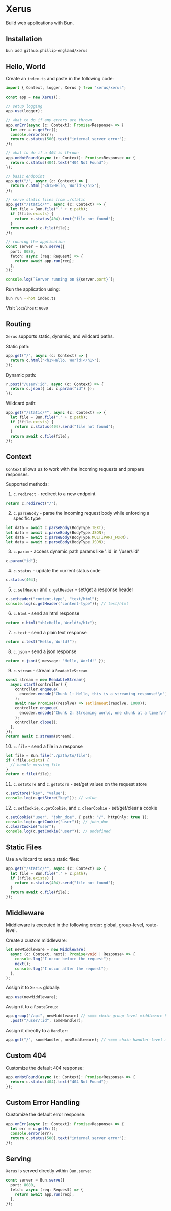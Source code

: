 # Xerus

Build web applications with Bun.

## Installation

```bash
bun add github:phillip-england/xerus
```

## Hello, World

Create an `index.ts` and paste in the following code:

```ts
import { Context, logger, Xerus } from "xerus/xerus";

const app = new Xerus();

// setup logging
app.use(logger);

// what to do if any errors are thrown
app.onErr(async (c: Context): Promise<Response> => {
  let err = c.getErr();
  console.error(err);
  return c.status(500).text("internal server error");
});

// what to do if a 404 is thrown
app.onNotFound(async (c: Context): Promise<Response> => {
  return c.status(404).text("404 Not Found");
});

// basic endpoint
app.get("/", async (c: Context) => {
  return c.html("<h1>Hello, World!</h1>");
});

// serve static files from ./static
app.get("/static/*", async (c: Context) => {
  let file = Bun.file("." + c.path);
  if (!file.exists) {
    return c.status(404).text("file not found");
  }
  return await c.file(file);
});

// running the application
const server = Bun.serve({
  port: 8080,
  fetch: async (req: Request) => {
    return await app.run(req);
  },
});

console.log(`Server running on ${server.port}`);
```

Run the application using:

```bash
bun run --hot index.ts
```

Visit `localhost:8080`

## Routing

`Xerus` supports static, dynamic, and wildcard paths.

Static path:

```ts
app.get("/", async (c: Context) => {
  return c.html("<h1>Hello, World!</h1>");
});
```

Dynamic path:

```ts
r.post("/user/:id", async (c: Context) => {
  return c.json({ id: c.param("id") });
});
```

Wildcard path:

```ts
app.get("/static/*", async (c: Context) => {
  let file = Bun.file("." + c.path);
  if (!file.exists) {
    return c.status(404).send("file not found");
  }
  return await c.file(file);
});
```

## Context

`Context` allows us to work with the incoming requests and prepare responses.

Supported methods:

1. `c.redirect` - redirect to a new endpoint

```ts
return c.redirect("/");
```

2. `c.parseBody` - parse the incoming request body while enforcing a specific
   type

```ts
let data = await c.parseBody(BodyType.TEXT);
let data = await c.parseBody(BodyType.JSON);
let data = await c.parseBody(BodyType.MULTIPART_FORM);
let data = await c.parseBody(BodyType.JSON);
```

3. `c.param` - access dynamic path params like ':id' in '/user/:id'

```ts
c.param("id");
```

4. `c.status` - update the current status code

```ts
c.status(404);
```

5. `c.setHeader` and `c.getHeader` - set/get a response header

```ts
c.setHeader("content-type", "text/html");
console.log(c.getHeader("content-type")); // text/html
```

6. `c.html` - send an html response

```ts
return c.html("<h1>Hello, World!</h1>");
```

7. `c.text` - send a plain text response

```ts
return c.text("Hello, World!");
```

8. `c.json` - send a json response

```ts
return c.json({ message: "Hello, World!" });
```

9. `c.stream` - stream a `ReadableStream`

```ts
const stream = new ReadableStream({
  async start(controller) {
    controller.enqueue(
      encoder.encode("Chunk 1: Hello, this is a streaming response!\n"),
    );
    await new Promise((resolve) => setTimeout(resolve, 1000));
    controller.enqueue(
      encoder.encode("Chunk 2: Streaming world, one chunk at a time!\n"),
    );
    controller.close();
  },
});
return await c.stream(stream);
```

10. `c.file` - send a file in a response

```ts
let file = Bun.file("./path/to/file");
if (!file.exists) {
  // handle missing file
}
return c.file(file);
```

11. `c.setStore` and `c.getStore` - set/get values on the request store

```ts
c.setStore("key", "value");
console.log(c.getStore("key")); // value
```

12. `c.setCookie`, `c.getCookie`, and `c.clearCookie` - set/get/clear a cookie

```ts
c.setCookie("user", "john_doe", { path: "/", httpOnly: true });
console.log(c.getCookie("user")); // john_doe
c.clearCookie("user");
console.log(c.getCookie("user")); // undefined
```

## Static Files

Use a wildcard to setup static files:

```ts
app.get("/static/*", async (c: Context) => {
  let file = Bun.file("." + c.path);
  if (!file.exists) {
    return c.status(404).send("file not found");
  }
  return await c.file(file);
});
```

## Middleware

Middleware is executed in the following order: global, group-level, route-level.

Create a custom middleware:

```ts
let newMiddleware = new Middleware(
  async (c: Context, next): Promise<void | Response> => {
    console.log("I occur before the request");
    next();
    console.log("I occur after the request");
  },
);
```

Assign it to `Xerus` globally:

```ts
app.use(newMiddleware);
```

Assign it to a `RouteGroup`:

```ts
app.group("/api", newMiddleware) // <=== chain group-level middleware here
  .post("/user/:id", someHandler);
```

Assign it directly to a `Handler`:

```ts
app.get("/", someHandler, newMiddleware); // <=== chain handler-level middleware here
```

## Custom 404

Customize the default 404 response:

```ts
app.onNotFound(async (c: Context): Promise<Response> => {
  return c.status(404).text("404 Not Found");
});
```

## Custom Error Handling

Customize the default error response:

```ts
app.onErr(async (c: Context): Promise<Response> => {
  let err = c.getErr();
  console.error(err);
  return c.status(500).text("internal server error");
});
```

## Serving

`Xerus` is served directly within `Bun.serve`:

```ts
const server = Bun.serve({
  port: 8080,
  fetch: async (req: Request) => {
    return await app.run(req);
  },
});
```
